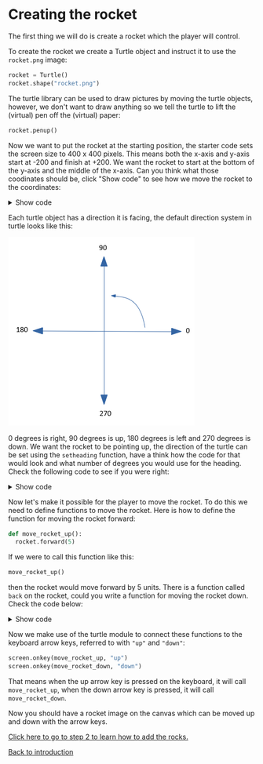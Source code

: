 # Creating the rocket

The first thing we will do is create a rocket which the player will control.

To create the rocket we create a Turtle object and instruct it to use the `rocket.png` image:

```python
rocket = Turtle()
rocket.shape("rocket.png")
```

The turtle library can be used to draw pictures by moving the turtle objects, however, we don't want to draw anything so we tell the turtle to lift the (virtual) pen off the (virtual) paper:

```python
rocket.penup()
```

Now we want to put the rocket at the starting position, the starter code sets the screen size to 400 x 400 pixels.
This means both the x-axis and y-axis start at -200 and finish at +200. We want the rocket to start at the bottom of the y-axis and the middle of the x-axis.
Can you think what those coodinates should be, click "Show code" to see how we move the rocket to the coordinates:

<details><summary>Show code</summary>
  
```python
rocket.goto(0,-190)
```
</details>

Each turtle object has a direction it is facing, the default direction system in turtle looks like this:

![turtle orientation](turtle-orientation.png "Turtle orientation")

0 degrees is right, 90 degrees is up, 180 degrees is left and 270 degrees is down.
We want the rocket to be pointing up, the direction of the turtle can be set using the `setheading` function, have a think how the code for that would look
and what number of degrees you would use for the heading.
Check the following code to see if you were right:

<details><summary>Show code</summary>
  
```python
rocket.setheading(90)
```
</details>

Now let's make it possible for the player to move the rocket.
To do this we need to define functions to move the rocket. Here is how to define the function for moving the rocket forward:

```python
def move_rocket_up():
  rocket.forward(5)
```

If we were to call this function like this:

```python
move_rocket_up()
```

then the rocket would move forward by 5 units. There is a function called `back` on the rocket, could you write a function for moving the rocket down.
Check the code below:

<details><summary>Show code</summary>

```python
def move_rocket_down():
  rocket.back(5)
```
</details>

Now we make use of the turtle module to connect these functions to the keyboard arrow keys, referred to with `"up"` and `"down"`:

```python
screen.onkey(move_rocket_up, "up")
screen.onkey(move_rocket_down, "down")
```

That means when the up arrow key is pressed on the keyboard, it will call `move_rocket_up`, when the down arrow key is pressed, it will call `move_rocket_down`.

Now you should have a rocket image on the canvas which can be moved up and down with the arrow keys.

[Click here to go to step 2 to learn how to add the rocks.](../step02-create_rock/readme.md)

[Back to introduction](../README.md)
